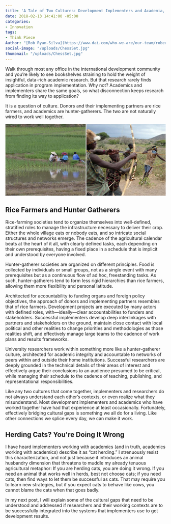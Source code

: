 ```yaml
---
title: 'A Tale of Two Cultures: Development Implementers and Academia, Part 1'
date: 2018-02-13 14:41:00 -05:00
categories:
- Innovation
tags:
- Think Piece
Author: "[Rob Ryan-Silva](https://www.dai.com/who-we-are/our-team/robert-ryan-silva)"
social-image: "/uploads/ChessSet.jpg"
thumbnail: "/uploads/ChessSet.jpg"
---
```


Walk through most any office in the international development community and you’re likely to see bookshelves straining to hold the weight of insightful, data-rich academic research. But that research rarely finds application in program implementation. Why not? Academics and implementers share the same goals, so what disconnection keeps research from finding its way to application?

It is a question of culture. Donors and their implementing partners are rice farmers, and academics are hunter-gatherers. The two are not naturally wired to work well together.

<!--more-->

![Untitled drawing (3).jpg](/uploads/Untitled%20drawing%20(3).jpg)

## Rice Farmers and Hunter Gatherers

Rice-farming societies tend to organize themselves into well-defined, stratified roles to manage the infrastructure necessary to deliver their crop. Either the whole village eats or nobody eats, and so intricate social structures and networks emerge. The cadence of the agricultural calendar beats at the heart of it all, with clearly defined tasks, each depending on their own prerequisites, having a fixed place in a schedule that is implicit and understood by everyone involved.

Hunter-gatherer societies are organized on different principles. Food is collected by individuals or small groups, not as a single event with many prerequisites but as a continuous flow of ad hoc, freestanding tasks. As such, hunter-gatherers tend to form less rigid hierarchies than rice farmers, allowing them more flexibility and personal latitude.

Architected for accountability to funding organs and foreign policy objectives, the approach of donors and implementing partners resembles that of rice farmers. Development projects are executed by many actors with defined roles, with—ideally—clear accountabilities to funders and stakeholders. Successful implementers develop deep interlinkages with partners and stakeholders on the ground, maintain close contact with local political and other realities to change priorities and methodologies as those realities shift, and effectively manage large teams to the cadence of work plans and results frameworks.

University researchers work within something more like a hunter-gatherer culture, architected for academic integrity and accountable to networks of peers within and outside their home institutions. Successful researchers are deeply grounded in the technical details of their areas of interest and effectively argue their conclusions to an audience presumed to be critical, while managing their schedule to the cadence of teaching, publishing, and representational responsibilities.

Like any two cultures that come together, implementers and researchers do not always understand each other’s contexts, or even realize what they misunderstand. Most development implementers and academics who have worked together have had that experience at least occasionally. Fortunately, effectively bridging cultural gaps is something we all do for a living. Like other connections we splice every day, we can make it work.

## Herding Cats? You're Doing It Wrong

I have heard implementers working with academics (and in truth, academics working with academics) describe it as “cat herding.” I strenuously resist this characterization, and not just because it introduces an animal husbandry dimension that threatens to muddle my already tenuous agricultural metaphor: If you are herding cats, you are doing it wrong. If you need an animal that works well in herds, best not choose cats; if you need cats, then find ways to let them be successful as cats. That may require you to learn new strategies, but if you expect cats to behave like cows, you cannot blame the cats when that goes badly.

In my next post, I will explain some of the cultural gaps that need to be understood and addressed if researchers and their working contexts are to be successfully integrated into the systems that implementers use to get development results.